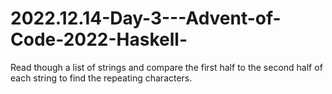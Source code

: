 # 2022.12.14-Day-3---Advent-of-Code-2022-Haskell-
Read though a list of strings and compare the first half to the second half of each string to find the repeating characters.
